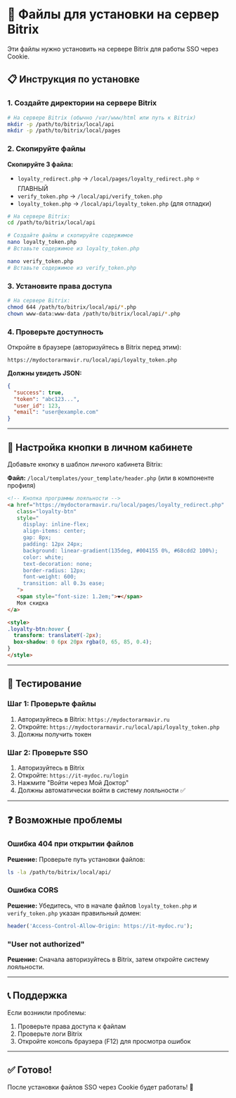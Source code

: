 # 📁 Файлы для установки на сервер Bitrix

Эти файлы нужно установить на сервере Bitrix для работы SSO через Cookie.

## 📋 Инструкция по установке

### 1. Создайте директории на сервере Bitrix

```bash
# На сервере Bitrix (обычно /var/www/html или путь к Bitrix)
mkdir -p /path/to/bitrix/local/api
mkdir -p /path/to/bitrix/local/pages
```

### 2. Скопируйте файлы

**Скопируйте 3 файла:**

- `loyalty_redirect.php` → `/local/pages/loyalty_redirect.php` ⭐ ГЛАВНЫЙ
- `verify_token.php` → `/local/api/verify_token.php`
- `loyalty_token.php` → `/local/api/loyalty_token.php` (для отладки)

```bash
# На сервере Bitrix:
cd /path/to/bitrix/local/api

# Создайте файлы и скопируйте содержимое
nano loyalty_token.php
# Вставьте содержимое из loyalty_token.php

nano verify_token.php  
# Вставьте содержимое из verify_token.php
```

### 3. Установите права доступа

```bash
# На сервере Bitrix:
chmod 644 /path/to/bitrix/local/api/*.php
chown www-data:www-data /path/to/bitrix/local/api/*.php
```

### 4. Проверьте доступность

Откройте в браузере (авторизуйтесь в Bitrix перед этим):

```
https://mydoctorarmavir.ru/local/api/loyalty_token.php
```

**Должны увидеть JSON:**
```json
{
  "success": true,
  "token": "abc123...",
  "user_id": 123,
  "email": "user@example.com"
}
```

---

## 🔧 Настройка кнопки в личном кабинете

Добавьте кнопку в шаблон личного кабинета Bitrix:

**Файл:** `/local/templates/your_template/header.php` (или в компоненте профиля)

```html
<!-- Кнопка программы лояльности -->
<a href="https://mydoctorarmavir.ru/local/pages/loyalty_redirect.php" 
   class="loyalty-btn"
   style="
     display: inline-flex;
     align-items: center;
     gap: 8px;
     padding: 12px 24px;
     background: linear-gradient(135deg, #004155 0%, #68cdd2 100%);
     color: white;
     text-decoration: none;
     border-radius: 12px;
     font-weight: 600;
     transition: all 0.3s ease;
   ">
   <span style="font-size: 1.2em;">❤️</span>
   Моя скидка
</a>

<style>
.loyalty-btn:hover {
  transform: translateY(-2px);
  box-shadow: 0 6px 20px rgba(0, 65, 85, 0.4);
}
</style>
```

---

## 🧪 Тестирование

### Шаг 1: Проверьте файлы

1. Авторизуйтесь в Bitrix: `https://mydoctorarmavir.ru`
2. Откройте: `https://mydoctorarmavir.ru/local/api/loyalty_token.php`
3. Должны получить токен

### Шаг 2: Проверьте SSO

1. Авторизуйтесь в Bitrix
2. Откройте: `https://it-mydoc.ru/login`
3. Нажмите "Войти через Мой Доктор"
4. Должны автоматически войти в систему лояльности ✅

---

## ❓ Возможные проблемы

### Ошибка 404 при открытии файлов

**Решение:** Проверьте путь установки файлов:
```bash
ls -la /path/to/bitrix/local/api/
```

### Ошибка CORS

**Решение:** Убедитесь, что в начале файлов `loyalty_token.php` и `verify_token.php` указан правильный домен:
```php
header('Access-Control-Allow-Origin: https://it-mydoc.ru');
```

### "User not authorized"

**Решение:** Сначала авторизуйтесь в Bitrix, затем откройте систему лояльности.

---

## 📞 Поддержка

Если возникли проблемы:
1. Проверьте права доступа к файлам
2. Проверьте логи Bitrix
3. Откройте консоль браузера (F12) для просмотра ошибок

---

## ✅ Готово!

После установки файлов SSO через Cookie будет работать! 🎉


